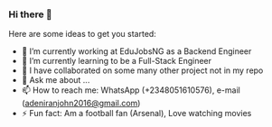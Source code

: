 ### Hi there 👋

<!--
**tImIhAcK/timihack** is a ✨ _special_ ✨ repository because its `README.md` (this file) appears on your GitHub profile.
-->

Here are some ideas to get you started:

- 🔭 I’m currently working at EduJobsNG as a Backend Engineer
- 🌱 I’m currently learning to be a Full-Stack Engineer
- 👯 I have collaborated on some many other project not in my repo
- 💬 Ask me about ...
- 📫 How to reach me: WhatsApp (+2348051610576), e-mail (adeniranjohn2016@gmail.com)
- ⚡ Fun fact: Am a football fan (Arsenal), Love watching movies
